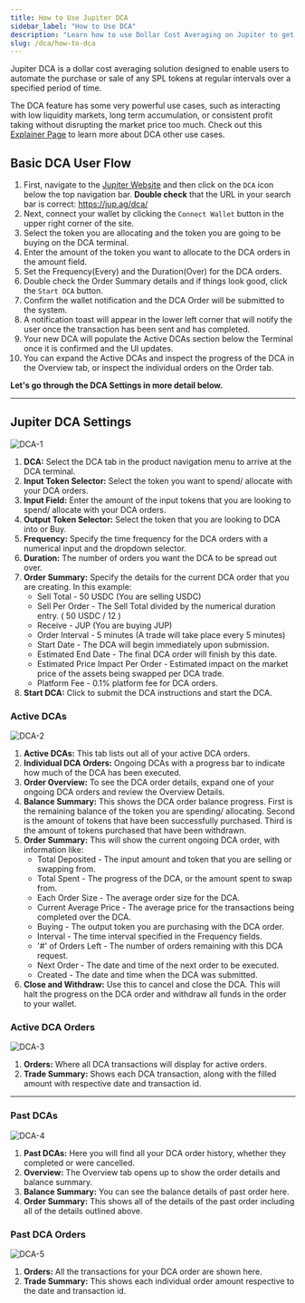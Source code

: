 ```yaml
---
title: How to Use Jupiter DCA
sidebar_label: "How to Use DCA"
description: "Learn how to use Dollar Cost Averaging on Jupiter to get the best price on your trades."
slug: /dca/how-to-dca
---
```


<head>
    <title>How to use Dollar Cost Averaging (DCA) on Jupiter</title>
    <meta name="twitter:card" content="summary" />
</head>

Jupiter DCA is a dollar cost averaging solution designed to enable users to automate the purchase or sale of any SPL tokens at regular intervals over a specified period of time.

The DCA feature has some very powerful use cases, such as interacting with low liquidity markets, long term accumulation, or consistent profit taking without disrupting the market price too much. Check out this [Explainer Page](https://station.jup.ag/guides/dca/explainer) to learn more about DCA other use cases.

## Basic DCA User Flow

1. First, navigate to the [Jupiter Website](https://jup.ag/) and then click on the `DCA` icon below the top navigation bar. **Double check** that the URL in your search bar is correct: https://jup.ag/dca/
2. Next, connect your wallet by clicking the `Connect Wallet` button in the upper right corner of the site.
3. Select the token you are allocating and the token you are going to be buying on the DCA terminal.
4. Enter the amount of the token you want to allocate to the DCA orders in the amount field. 
5. Set the Frequency(Every) and the Duration(Over) for the DCA orders. 
6. Double check the Order Summary details and if things look good, click the `Start DCA` button.
7. Confirm the wallet notification and the DCA Order will be submitted to the system. 
8. A notification toast will appear in the lower left corner that will notify the user once the transaction has been sent and has completed.
9. Your new DCA will populate the Active DCAs section below the Terminal once it is confirmed and the UI updates.
10. You can expand the Active DCAs and inspect the progress of the DCA in the Overview tab, or inspect the individual orders on the Order tab.

**Let's go through the DCA Settings in more detail below.**

---

## Jupiter DCA Settings

![DCA-1](../../img/dca/dca-1.png)

1. **DCA:** Select the DCA tab in the product navigation menu to arrive at the DCA terminal.
2. **Input Token Selector:** Select the token you want to spend/ allocate with your DCA orders.
3. **Input Field:** Enter the amount of the input tokens that you are looking to spend/ allocate with your DCA orders.
4. **Output Token Selector:** Select the token that you are looking to DCA into or Buy.
5. **Frequency:** Specify the time frequency for the DCA orders with a numerical input and the dropdown selector.
6. **Duration:** The number of orders you want the DCA to be spread out over. 
7. **Order Summary:** Specify the details for the current DCA order that you are creating. 
    In this example:
    - Sell Total - 50 USDC (You are selling USDC)
    - Sell Per Order - The Sell Total divided by the numerical duration entry. ( 50 USDC / 12 )
    - Receive - JUP (You are buying JUP)
    - Order Interval - 5 minutes (A trade will take place every 5 minutes)
    - Start Date - The DCA will begin immediately upon submission.
    - Estimated End Date - The final DCA order will finish by this date.
    - Estimated Price Impact Per Order - Estimated impact on the market price of the assets being swapped per DCA trade.
    - Platform Fee - 0.1% platform fee for DCA orders.
8. **Start DCA:** Click to submit the DCA instructions and start the DCA.

### Active DCAs

![DCA-2](../../img/dca/dca-2.png)

1. **Active DCAs:** This tab lists out all of your active DCA orders.
2. **Individual DCA Orders:** Ongoing DCAs with a progress bar to indicate how much of the DCA has been executed.
3. **Order Overview:** To see the DCA order details, expand one of your ongoing DCA orders and review the Overview Details.
4. **Balance Summary:** This shows the DCA order balance progress. First is the remaining balance of the token you are spending/ allocating. Second is the amount of tokens that have been successfully purchased. Third is the amount of tokens purchased that have been withdrawn.
5. **Order Summary:** This will show the current ongoing DCA order, with information like:
    - Total Deposited - The input amount and token that you are selling or swapping from.
    - Total Spent - The progress of the DCA, or the amount spent to swap from.
    - Each Order Size - The average order size for the DCA.
    - Current Average Price - The average price for the transactions being completed over the DCA.
    - Buying - The output token you are purchasing with the DCA order.
    - Interval - The time interval specified in the Frequency fields.
    - '#' of Orders Left - The number of orders remaining with this DCA request.
    - Next Order - The date and time of the next order to be executed.
    - Created - The date and time when the DCA was submitted.
6. **Close and Withdraw:** Use this to cancel and close the DCA. This will halt the progress on the DCA order and withdraw all funds in the order to your wallet. 

### Active DCA Orders
![DCA-3](../../img/dca/dca-3.png)

1. **Orders:** Where all DCA transactions will display for active orders.
2. **Trade Summary:** Shows each DCA transaction, along with the filled amount with respective date and transaction id.

---

### Past DCAs

![DCA-4](../../img/dca/dca-4.png)

1. **Past DCAs:** Here you will find all your DCA order history, whether they completed or were cancelled.
2. **Overview:** The Overview tab opens up to show the order details and balance summary.
3. **Balance Summary:** You can see the balance details of past order here.
4. **Order Summary:** This shows all of the details of the past order including all of the details outlined above.

### Past DCA Orders
![DCA-5](../../img/dca/dca-5.png)

1. **Orders:** All the transactions for your DCA order are shown here.
2. **Trade Summary:** This shows each individual order amount respective to the date and transaction id.
